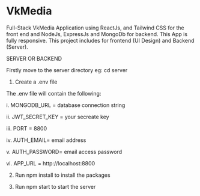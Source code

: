 # VkMedia
Full-Stack VkMedia Application using ReactJs, and Tailwind CSS for the front end and NodeJs, ExpressJs and MongoDb for backend. This App is fully responsive. This project includes for frontend (UI Design) and Backend (Server).

SERVER OR BACKEND

Firstly move to the server directory eg: cd server



1. Create a .env file

  The .env file will contain the following:

  i. MONGODB_URL = database connection string

  ii. JWT_SECRET_KEY = your secreate key

  iii. PORT = 8800

  iv. AUTH_EMAIL= email address

  v. AUTH_PASSWORD= email access password

  vi. APP_URL = http://localhost:8800



  2. Run npm install to install the packages

3. Run npm start to start the server


